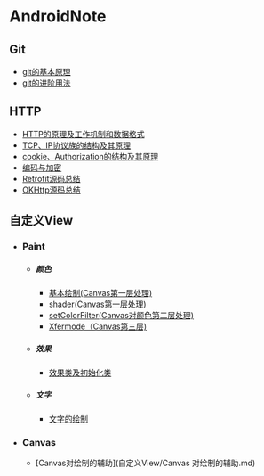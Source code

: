 # AndroidNote

## Git

* [git的基本原理](git/git的基本原理.md)
* [git的进阶用法](git/git的进阶用法.md)

## HTTP

 * [HTTP的原理及工作机制和数据格式](网络/HTTP.md)
 * [TCP、IP协议族的结构及其原理](网络/TCP、IP协议族.md)
 * [cookie、Authorization的结构及其原理](网络/cookie、Authorization.md)
 * [编码与加密](网络/编码与加密.md)
 * [Retrofit源码总结](网络/Retrofit源码总结.md)
 * [OKHttp源码总结](网络/OKHttp源码总结.md)

 ## 自定义View

- ### Paint

  - ##### 颜色

    - [基本绘制(Canvas第一层处理)](自定义View/基本绘制(Canvas第一层处理).md)
    - [shader(Canvas第一层处理)](自定义View/shader(Canvas第一层处理).md)
    - [setColorFilter(Canvas对颜色第二层处理)](自定义View/setColorFilter(Canvas对颜色第二层处理).md)
    - [Xfermode（Canvas第三层)](自定义View/Xfermode(Canvas第三层).md)

  - ##### 效果

    - [效果类及初始化类](自定义View/效果类及初始化类.md)

  - ##### 文字

    - [文字的绘制](自定义View/文字的绘制.md)

- ### Canvas

  - [Canvas对绘制的辅助](自定义View/Canvas 对绘制的辅助.md)

